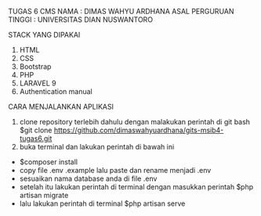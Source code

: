 TUGAS 6 CMS
NAMA : DIMAS WAHYU ARDHANA
ASAL PERGURUAN TINGGI : UNIVERSITAS DIAN NUSWANTORO

STACK YANG DIPAKAI
1. HTML
2. CSS
3. Bootstrap
4. PHP
5. LARAVEL 9 
6. Authentication manual

CARA MENJALANKAN APLIKASI
1. clone repository terlebih dahulu dengan malakukan perintah di git bash
$git clone https://github.com/dimaswahyuardhana/gits-msib4-tugas6.git
2. buka terminal dan lakukan perintah di bawah ini
- $composer install
- copy file .env .example lalu paste dan rename menjadi .env
- sesuaikan nama database anda di file .env
- setelah itu lakukan perintah di terminal dengan masukkan perintah $php artisan migrate
- lalu lakukan perintah di terminal $php artisan serve

